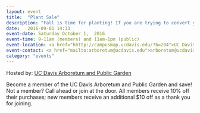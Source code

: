 ```yaml
---
layout: event
title:  "Plant Sale"
description: "Fall is time for planting! If you are trying to convert your lawn to a low-water landscape or are just interested including more environmentally-friendly, easy-care plants in your gardens, these are the sales for you."
date:   2016-09-01 14:33
event-date: Saturday October 1,  2016
event-time: 9-11am (members) and 11am-1pm (public)
event-location: <a href="hhttp://campusmap.ucdavis.edu/?b=204">UC Davis Arboretum Teaching Nursery</a>
event-contact: <a href="mailto:arboretum@ucdavis.edu">arboretum@ucdavis.edu</a> or 530-752-4880
category: "events"
---
```

Hosted by: [UC Davis Arboretum and Public Garden](http://arboretum.ucdavis.edu)

Become a member of the UC Davis Arboretum and Public Garden and save! Not a member? Call ahead or join at the door. All members receive 10% off their purchases; new members receive an additional $10 off as a thank you for joining.
